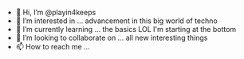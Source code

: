 - 👋 Hi, I’m @playin4keeps
- 👀 I’m interested in ... advancement in this big world of techno
- 🌱 I’m currently learning ... the basics LOL I'm starting at the bottom
- 💞️ I’m looking to collaborate on ... all new interesting things
- 📫 How to reach me ...

<!---
playin4keeps/playin4keeps is a ✨ special ✨ repository because its `README.md` (this file) appears on your GitHub profile.
You can click the Preview link to take a look at your changes.
--->
